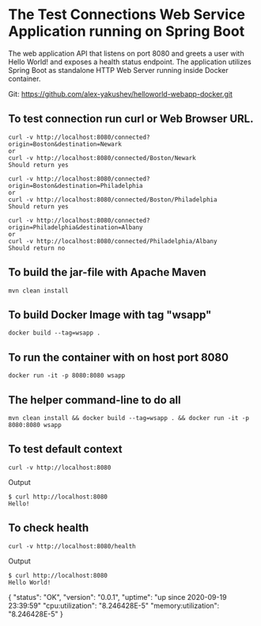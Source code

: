 The Test Connections Web Service Application running on Spring Boot
==============================================================


The web application API that listens on port 8080 and greets a user with Hello World! and exposes a health status endpoint.
The application utilizes Spring Boot as standalone HTTP Web Server running inside Docker container.

Git:
https://github.com/alex-yakushev/helloworld-webapp-docker.git

To test connection run curl or Web Browser URL.
-------------------------------------
```
curl -v http://localhost:8080/connected?origin=Boston&destination=Newark
or
curl -v http://localhost:8080/connected/Boston/Newark
Should return yes

curl -v http://localhost:8080/connected?origin=Boston&destination=Philadelphia
or
curl -v http://localhost:8080/connected/Boston/Philadelphia
Should return yes

curl -v http://localhost:8080/connected?origin=Philadelphia&destination=Albany
or
curl -v http://localhost:8080/connected/Philadelphia/Albany
Should return no
```

To build the jar-file with Apache Maven
-------------------------------------
```
mvn clean install
```

To build Docker Image with tag "wsapp"
----------------------------------------
```
docker build --tag=wsapp .
```

To run the container with on host port 8080
---------------------------------------------
```
docker run -it -p 8080:8080 wsapp
```

The helper command-line to do all
-----------------------------------
```
mvn clean install && docker build --tag=wsapp . && docker run -it -p 8080:8080 wsapp
```

To test default context
-------------------------------------------------
```
curl -v http://localhost:8080
```
Output
```
$ curl http://localhost:8080
Hello!
```

To check health 
-------------------------------------------------
```
curl -v http://localhost:8080/health
```
Output
```
$ curl http://localhost:8080
Hello World!
```
{
  "status": "OK",
  "version": "0.0.1",
  "uptime": "up since 2020-09-19 23:39:59"
  "cpu:utilization": "8.246428E-5"
  "memory:utilization": "8.246428E-5"
}



